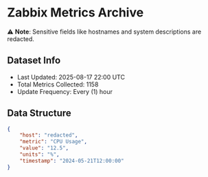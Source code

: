 # Zabbix Metrics Archive

⚠️ **Note**: Sensitive fields like hostnames and system descriptions are redacted.

## Dataset Info
- Last Updated: 2025-08-17 22:00 UTC
- Total Metrics Collected: 1158
- Update Frequency: Every (1) hour

## Data Structure
```json
{
    "host": "redacted",
    "metric": "CPU Usage",
    "value": "12.5",
    "units": "%",
    "timestamp": "2024-05-21T12:00:00"
}
```

